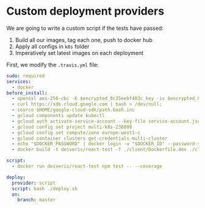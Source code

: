 # Custom deployment providers

We are going to write a custom script if the tests have passed:

1. Build all our images, tag each one, push to docker hub
2. Apply all configs in `k8s` folder
3. Imperatively set latest images on each deployment

First, we modify the `.travis.yml` file:

```yaml
sudo: required
services:
  - docker
before_install:
  - openssl aes-256-cbc -K $encrypted_0c35eebf403c_key -iv $encrypted_0c35eebf403c_iv -in service-account.json.enc -out service-account.json -d
  - curl https://sdk.cloud.google.com | bash > /dev/null;
  - source $HOME/google-cloud-sdk/path.bash.inc
  - gcloud components update kubectl
  - gcloud auth activate-service-account --key-file service-account.json
  - gcloud config set project multi-k8s-236808
  - gcloud config set compute/zone europe-west1-c
  - gcloud container clusters get-credentials multi-cluster
  - echo "$DOCKER_PASSWORD" | docker login -u "$DOCKER_ID" --password-stdin
  - docker build -t deiveris/react-test -f ./client/Dockerfile.dev ./client

script:
  - docker run deiveris/react-test npm test -- --coverage

deploy:
  provider: script
  script: bash ./deploy.sh
  on: 
    branch: master
```